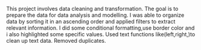 This project involves data cleaning and transformation.
The goal is to prepare the data for data analysis and modelling.
I was able to organize data by sorting it in an ascending order and applied filters to extract relevant information.
I did some conditional formatting,use border color and i also highlighted some specific values.
Used text functions like(left,right,)to clean up text data.
Removed duplicates.
